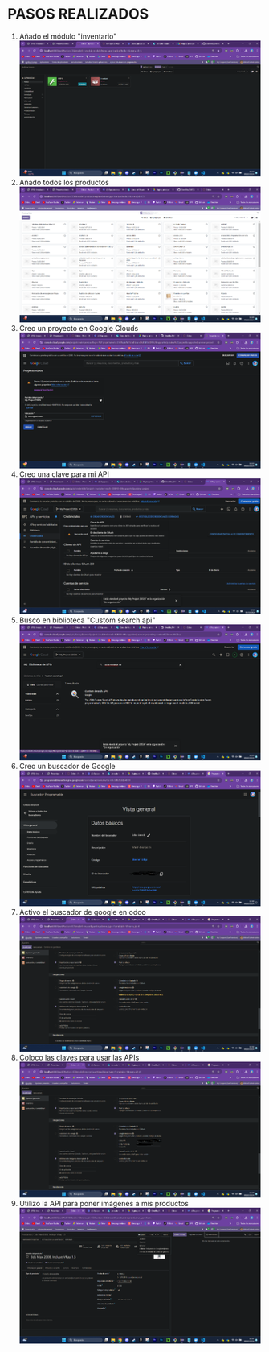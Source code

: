 # PASOS REALIZADOS

1. Añado el módulo "inventario" 
![alt text](image.png)
2. Añado todos los productos 
![alt text](image-2.png)
3. Creo un proyecto en Google Clouds 
![alt text](image-3.png)
4. Creo una clave para mi API
![alt text](image-4.png)
5. Busco en biblioteca "Custom search api"
![alt text](image-5.png)
6. Creo un buscador de Google
![alt text](image-6.png)
7. Activo el buscador de google en odoo
![alt text](image-7.png)
8. Coloco las claves para usar las APIs
![alt text](image-8.png)
9. Utilizo la API para poner imágenes a mis productos
![alt text](image-9.png)